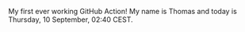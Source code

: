 My first ever working GitHub Action!
My name is Thomas and today is Thursday, 10 September, 02:40 CEST. 
